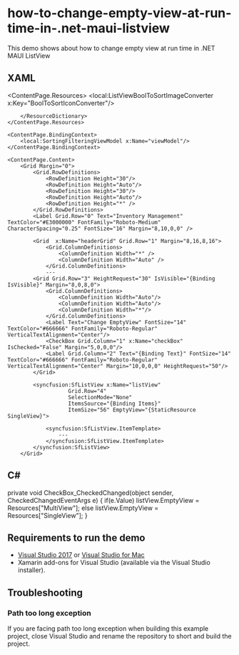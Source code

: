 # how-to-change-empty-view-at-run-time-in-.net-maui-listview

This demo shows about how to change empty view at run time in .NET MAUI ListView

## XAML 
  <ContentPage.Resources>
        <ResourceDictionary>
            <local:ListViewBoolToSortImageConverter x:Key="BoolToSortIconConverter"/>
            <ContentView x:Key="SingleView">
                <Label Text="No Items" FontSize="18" FontFamily="Roboto-Regular" 
                   TextColor="#666666" HorizontalTextAlignment="Center" VerticalOptions="CenterAndExpand"/>
            </ContentView>
            <ContentView x:Key="MultiView">
                <StackLayout VerticalOptions="CenterAndExpand" >
                    <Label Text="&#xe725;" FontSize="40" TextColor="#666666" Opacity="0.8"
                               FontFamily="{OnPlatform iOS=ListViewFontIcons, MacCatalyst=ListViewFontIcons, Android=ListViewFontIcons.ttf#, UWP=ListViewFontIcons.ttf#ListViewFontIcons}"
                               HorizontalTextAlignment="Center" VerticalTextAlignment="Center" />
                    <Label TextColor="#666666" Text="No Items" FontSize="16" FontFamily="Roboto-Regular" HorizontalTextAlignment="Center" VerticalTextAlignment="Center"  Margin="0,10,0,0"/>
                </StackLayout>
            </ContentView>

        </ResourceDictionary>
    </ContentPage.Resources>

    <ContentPage.BindingContext>
        <local:SortingFilteringViewModel x:Name="viewModel"/>
    </ContentPage.BindingContext>

    <ContentPage.Content>
        <Grid Margin="0">
            <Grid.RowDefinitions>
                <RowDefinition Height="30"/>
                <RowDefinition Height="Auto"/>
                <RowDefinition Height="30"/>
                <RowDefinition Height="Auto"/>
                <RowDefinition Height="*" />
            </Grid.RowDefinitions>
            <Label Grid.Row="0" Text="Inventory Management" TextColor="#E3000000" FontFamily="Roboto-Medium" CharacterSpacing="0.25" FontSize="16" Margin="8,10,0,0" />

            <Grid  x:Name="headerGrid" Grid.Row="1" Margin="8,16,8,16">
                <Grid.ColumnDefinitions>
                    <ColumnDefinition Width="*" />
                    <ColumnDefinition Width="Auto" />
                </Grid.ColumnDefinitions>
                ---
            <Grid Grid.Row="3" HeightRequest="30" IsVisible="{Binding IsVisible}" Margin="8,0,8,0">
                <Grid.ColumnDefinitions>                    
                    <ColumnDefinition Width="Auto"/>
                    <ColumnDefinition Width="Auto"/>
                    <ColumnDefinition Width="*"/>
                </Grid.ColumnDefinitions>
                <Label Text="Change EmptyView" FontSize="14" TextColor="#666666" FontFamily="Roboto-Regular" VerticalTextAlignment="Center"/>
                <CheckBox Grid.Column="1" x:Name="checkBox" IsChecked="False" Margin="5,0,0,0"/>
                <Label Grid.Column="2" Text="{Binding Text}" FontSize="14" TextColor="#666666" FontFamily="Roboto-Regular" VerticalTextAlignment="Center" Margin="10,0,0,0" HeightRequest="50"/>
            </Grid>

            <syncfusion:SfListView x:Name="listView" 
                       Grid.Row="4"
                       SelectionMode="None"                                     
                       ItemsSource="{Binding Items}"                      
                       ItemSize="56" EmptyView="{StaticResource SingleView}">             

                <syncfusion:SfListView.ItemTemplate>
                    ---
                </syncfusion:SfListView.ItemTemplate>
            </syncfusion:SfListView>
        </Grid>
## C#

private void CheckBox_CheckedChanged(object sender, CheckedChangedEventArgs e)
{
  if(e.Value)
    listView.EmptyView = Resources["MultiView"];
  else
    listView.EmptyView = Resources["SingleView"];
}

## Requirements to run the demo

* [Visual Studio 2017](https://visualstudio.microsoft.com/downloads/) or [Visual Studio for Mac](https://visualstudio.microsoft.com/vs/mac/)
* Xamarin add-ons for Visual Studio (available via the Visual Studio installer).

## Troubleshooting

### Path too long exception

If you are facing path too long exception when building this example project, close Visual Studio and rename the repository to short and build the project.